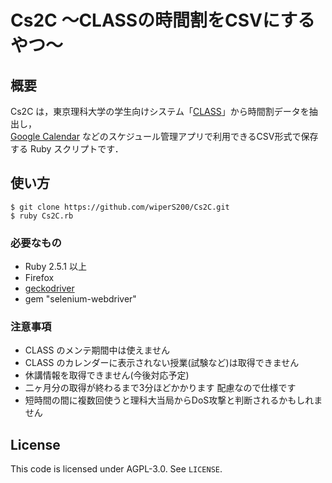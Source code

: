 # Cs2C ～CLASSの時間割をCSVにするやつ～

## 概要

Cs2C は，東京理科大学の学生向けシステム「[CLASS](https://class.admin.tus.ac.jp)」から時間割データを抽出し，  
[Google Calendar](https://calendar.google.com/calendar/) などのスケジュール管理アプリで利用できるCSV形式で保存する Ruby スクリプトです．

## 使い方

```
$ git clone https://github.com/wiperS200/Cs2C.git
$ ruby Cs2C.rb
```

### 必要なもの

- Ruby 2.5.1 以上
- Firefox  
- [geckodriver](https://github.com/mozilla/geckodriver/releases) 
- gem "selenium-webdriver"

### 注意事項

- CLASS のメンテ期間中は使えません
- CLASS のカレンダーに表示されない授業(試験など)は取得できません
- 休講情報を取得できません(今後対応予定)
- 二ヶ月分の取得が終わるまで3分ほどかかります 配慮なので仕様です
- 短時間の間に複数回使うと理科大当局からDoS攻撃と判断されるかもしれません

## License

This code is licensed under AGPL-3.0. See `LICENSE`.


